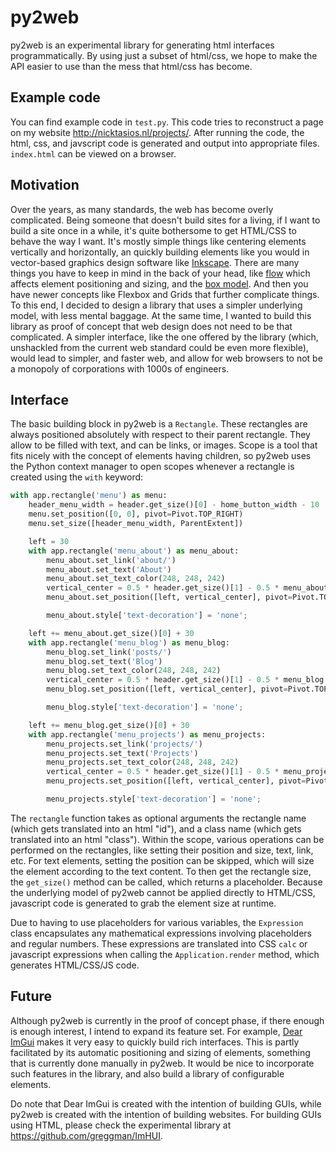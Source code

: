 # py2web

py2web is an experimental library for generating html interfaces programmatically. By using just a subset of html/css, we hope to make the API easier to use than the mess that html/css has become.

## Example code

You can find example code in `test.py`. This code tries to reconstruct a page on my website <http://nicktasios.nl/projects/>. After running the code, the html, css, and javscript code is generated and output into appropriate files. `index.html` can be viewed on a browser.

## Motivation

Over the years, as many standards, the web has become overly complicated. Being someone that doesn't build sites for a living, if I want to build a site once in a while, it's quite bothersome to get HTML/CSS to behave the way I want. It's mostly simple things like centering elements vertically and horizontally, an quickly building elements like you would in vector-based graphics design software like [Inkscape](https://inkscape.org/). There are many things you have to keep in mind in the back of your head, like [flow](https://developer.mozilla.org/en-US/docs/Web/CSS/CSS_Flow_Layout) which affects element positioning and sizing, and the [box model](https://developer.mozilla.org/en-US/docs/Learn/CSS/Building_blocks/The_box_model). And then you have newer concepts like Flexbox and Grids that further complicate things. To this end, I decided to design a library that uses a simpler underlying model, with less mental baggage. At the same time, I wanted to build this library as proof of concept that web design does not need to be that complicated. A simpler interface, like the one offered by the library (which, unshackled from the current web standard could be even more flexible), would lead to simpler, and faster web, and allow for web browsers to not be a monopoly of corporations with 1000s of engineers.

## Interface

The basic building block in py2web is a `Rectangle`. These rectangles are always positioned absolutely with respect to their parent rectangle. They allow to be filled with text, and can be links, or images. Scope is a tool that fits nicely with the concept of elements having children, so py2web uses the Python context manager to open scopes whenever a rectangle is created using the `with` keyword:
```Python
with app.rectangle('menu') as menu:
    header_menu_width = header.get_size()[0] - home_button_width - 10
    menu.set_position([0, 0], pivot=Pivot.TOP_RIGHT)
    menu.set_size([header_menu_width, ParentExtent])

    left = 30
    with app.rectangle('menu_about') as menu_about:
        menu_about.set_link('about/')
        menu_about.set_text('About')
        menu_about.set_text_color(248, 248, 242)
        vertical_center = 0.5 * header.get_size()[1] - 0.5 * menu_about.get_size()[1]
        menu_about.set_position([left, vertical_center], pivot=Pivot.TOP_RIGHT)

        menu_about.style['text-decoration'] = 'none';

    left += menu_about.get_size()[0] + 30
    with app.rectangle('menu_blog') as menu_blog:
        menu_blog.set_link('posts/')
        menu_blog.set_text('Blog')
        menu_blog.set_text_color(248, 248, 242)
        vertical_center = 0.5 * header.get_size()[1] - 0.5 * menu_blog.get_size()[1]
        menu_blog.set_position([left, vertical_center], pivot=Pivot.TOP_RIGHT)

        menu_blog.style['text-decoration'] = 'none';

    left += menu_blog.get_size()[0] + 30
    with app.rectangle('menu_projects') as menu_projects:
        menu_projects.set_link('projects/')
        menu_projects.set_text('Projects')
        menu_projects.set_text_color(248, 248, 242)
        vertical_center = 0.5 * header.get_size()[1] - 0.5 * menu_projects.get_size()[1]
        menu_projects.set_position([left, vertical_center], pivot=Pivot.TOP_RIGHT)

        menu_projects.style['text-decoration'] = 'none';
```
The `rectangle` function takes as optional arguments the rectangle name (which gets translated into an html "id"), and a class name (which gets translated into an html "class"). Within the scope, various operations can be performed on the rectangles, like setting their position and size, text, link, etc. For text elements, setting the position can be skipped, which will size the element according to the text content. To then get the rectangle size, the `get_size()` method can be called, which returns a placeholder. Because the underlying model of py2web cannot be applied directly to HTML/CSS, javascript code is generated to grab the element size at runtime.

Due to having to use placeholders for various variables, the `Expression` class encapsulates any mathematical expressions involving placeholders and regular numbers. These expressions are translated into CSS `calc` or javascript expressions when calling the `Application.render` method, which generates HTML/CSS/JS code.

## Future

Although py2web is currently in the proof of concept phase, if there enough is enough interest, I intend to expand its feature set. For example, [Dear ImGui](https://github.com/ocornut/imgui) makes it very easy to quickly build rich interfaces. This is partly facilitated by its automatic positioning and sizing of elements, something that is currently done manually in py2web. It would be nice to incorporate such features in the library, and also build a library of configurable elements.

Do note that Dear ImGui is created with the intention of building GUIs, while py2web is created with the intention of building websites. For building GUIs using HTML, please check the experimental library at <https://github.com/greggman/ImHUI>.
